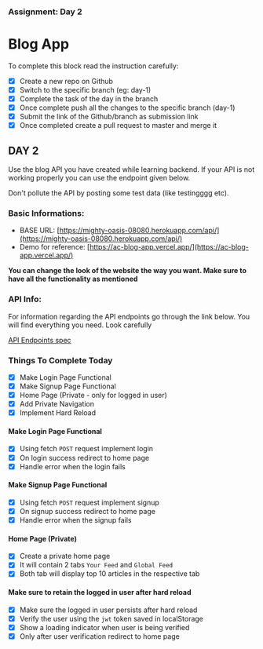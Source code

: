### Assignment: Day 2

# Blog App

To complete this block read the instruction carefully:

- [x] Create a new repo on Github
- [x] Switch to the specific branch (eg: day-1)
- [x] Complete the task of the day in the branch
- [x] Once complete push all the changes to the specific branch (day-1)
- [x] Submit the link of the Github/branch as submission link
- [x] Once completed create a pull request to master and merge it

## DAY 2

Use the blog API you have created while learning backend. If your API is not working properly you can use the endpoint given below.

Don't pollute the API by posting some test data (like testingggg etc).

### Basic Informations:

- BASE URL: [https://mighty-oasis-08080.herokuapp.com/api/](https://mighty-oasis-08080.herokuapp.com/api/)
- Demo for reference: [https://ac-blog-app.vercel.app/](https://ac-blog-app.vercel.app/)

**You can change the look of the website the way you want. Make sure to have all the functionality as mentioned**

### API Info:

For information regarding the API endpoints go through the link below. You will find everything you need. Look carefully

[API Endpoints spec](https://gist.github.com/nnnkit/88db374b4ce62587a86bb32dd0b36ccb)

### Things To Complete Today

- [x] Make Login Page Functional
- [x] Make Signup Page Functional
- [x] Home Page (Private - only for logged in user)
- [x] Add Private Navigation
- [x] Implement Hard Reload

#### Make Login Page Functional

- [x] Using fetch `POST` request implement login
- [x] On login success redirect to home page
- [x] Handle error when the login fails

#### Make Signup Page Functional

- [x] Using fetch `POST` request implement signup
- [x] On signup success redirect to home page
- [x] Handle error when the signup fails

#### Home Page (Private)

- [x] Create a private home page
- [x] It will contain 2 tabs `Your Feed` and `Global Feed`
- [x] Both tab will display top 10 articles in the respective tab

#### Make sure to retain the logged in user after hard reload

- [x] Make sure the logged in user persists after hard reload
- [x] Verify the user using the `jwt` token saved in localStorage
- [x] Show a loading indicator when user is being verified
- [x] Only after user verification redirect to home page
